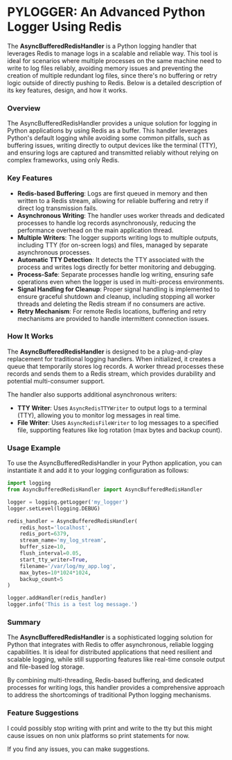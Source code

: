 # PYLOGGER: An Advanced Python Logger Using Redis

The **AsyncBufferedRedisHandler** is a Python logging handler that leverages Redis to manage logs in a scalable and reliable way. This tool is ideal for scenarios where multiple processes on the same machine need to write to log files reliably, avoiding memory issues and preventing the creation of multiple redundant log files, since there's no buffering or retry logic outside of directly pushing to Redis. Below is a detailed description of its key features, design, and how it works.

### Overview
The AsyncBufferedRedisHandler provides a unique solution for logging in Python applications by using Redis as a buffer. This handler leverages Python's default logging while avoiding some common pitfalls, such as buffering issues, writing directly to output devices like the terminal (TTY), and ensuring logs are captured and transmitted reliably without relying on complex frameworks, using only Redis.

### Key Features

- **Redis-based Buffering**: Logs are first queued in memory and then written to a Redis stream, allowing for reliable buffering and retry if direct log transmission fails.
- **Asynchronous Writing**: The handler uses worker threads and dedicated processes to handle log records asynchronously, reducing the performance overhead on the main application thread.
- **Multiple Writers**: The logger supports writing logs to multiple outputs, including TTY (for on-screen logs) and files, managed by separate asynchronous processes.
- **Automatic TTY Detection**: It detects the TTY associated with the process and writes logs directly for better monitoring and debugging.
- **Process-Safe**: Separate processes handle log writing, ensuring safe operations even when the logger is used in multi-process environments.
- **Signal Handling for Cleanup**: Proper signal handling is implemented to ensure graceful shutdown and cleanup, including stopping all worker threads and deleting the Redis stream if no consumers are active.
- **Retry Mechanism**: For remote Redis locations, buffering and retry mechanisms are provided to handle intermittent connection issues.

### How It Works
The **AsyncBufferedRedisHandler** is designed to be a plug-and-play replacement for traditional logging handlers. When initialized, it creates a queue that temporarily stores log records. A worker thread processes these records and sends them to a Redis stream, which provides durability and potential multi-consumer support.

The handler also supports additional asynchronous writers:
- **TTY Writer**: Uses `AsyncRedisTTYWriter` to output logs to a terminal (TTY), allowing you to monitor log messages in real time.
- **File Writer**: Uses `AsyncRedisFileWriter` to log messages to a specified file, supporting features like log rotation (max bytes and backup count).

### Usage Example
To use the AsyncBufferedRedisHandler in your Python application, you can instantiate it and add it to your logging configuration as follows:

```python
import logging
from AsyncBufferedRedisHandler import AsyncBufferedRedisHandler

logger = logging.getLogger('my_logger')
logger.setLevel(logging.DEBUG)

redis_handler = AsyncBufferedRedisHandler(
    redis_host='localhost',
    redis_port=6379,
    stream_name='my_log_stream',
    buffer_size=10,
    flush_interval=0.05,
    start_tty_writer=True,
    filename='/var/log/my_app.log',
    max_bytes=10*1024*1024,
    backup_count=5
)

logger.addHandler(redis_handler)
logger.info('This is a test log message.')
```

### Summary
The **AsyncBufferedRedisHandler** is a sophisticated logging solution for Python that integrates with Redis to offer asynchronous, reliable logging capabilities. It is ideal for distributed applications that need resilient and scalable logging, while still supporting features like real-time console output and file-based log storage.

By combining multi-threading, Redis-based buffering, and dedicated processes for writing logs, this handler provides a comprehensive approach to address the shortcomings of traditional Python logging mechanisms.

### Feature Suggestions
I could possibly stop writing with print and write to the tty but this might cause issues on non unix platforms so print statements for now.

If you find any issues, you can make suggestions.
